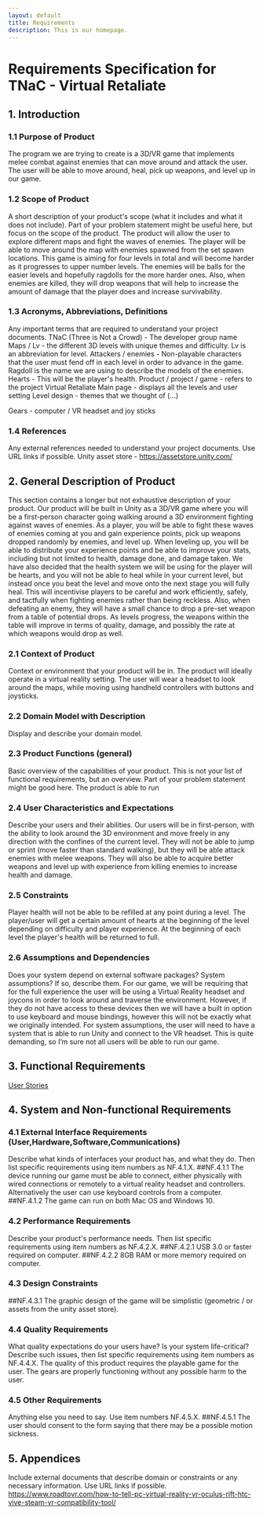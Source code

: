 ```yaml
---
layout: default
title: Requirements
description: This is our homepage.
---
```


# Requirements Specification for TNaC - Virtual Retaliate
## 1. Introduction
### 1.1 Purpose of Product
The program we are trying to create is a 3D/VR game that implements melee combat against enemies that can move around and attack the user. The user will be able to move around, heal, pick up weapons, and level up in our game.

### 1.2 Scope of Product
A short description of your product's scope (what it includes and what it does not include). Part of your problem statement might be useful here, but focus on the scope of the product.
The product will allow the user to explore different maps and fight the waves of enemies. The player will be able to move around the map with enemies spawned from the set spawn locations. This game is aiming for four levels in total and will become harder as it progresses to upper number levels. The enemies will be balls for the easier levels and hopefully ragdolls for the more harder ones. Also, when enemies are killed, they will drop weapons that will help to increase the amount of damage that the player does and increase survivability.
 
### 1.3 Acronyms, Abbreviations, Definitions
Any important terms that are required to understand your project documents.
TNaC (Three is Not a Crowd) - The developer group name
Maps / Lv - the different 3D levels with unique themes and difficulty. Lv is an abbreviation for level.
Attackers / enemies - Non-playable characters that the user must fend off in each level in order to advance in the game. Ragdoll is the name we are using to describe the models of the enemies.
Hearts - This will be the player's health. 
Product / project / game - refers to the project Virtual Retaliate
Main page - displays all the levels and user setting 
Level design - themes that we thought of (...)

Gears - computer / VR headset and joy sticks
### 1.4 References
Any external references needed to understand your project documents. Use URL links if possible.
Unity asset store - https://assetstore.unity.com/

## 2. General Description of Product
This section contains a longer but not exhaustive description of your product.
Our product will be built in Unity as a 3D/VR game where you will be a first-person character going walking around a 3D environment fighting against waves of enemies. As a player, you will be able to fight these waves of enemies coming at you and gain experience points, pick up weapons dropped randomly by enemies, and level up. When leveling up, you will be able to distribute your experience points and be able to improve your stats, including but not limited to health, damage done, and damage taken. We have also decided that the health system we will be using for the player will be hearts, and you will not be able to heal while in your current level, but instead once you beat the level and move onto the next stage you will fully heal. This will incentivise players to be careful and work efficiently, safely, and tactfully when fighting enemies rather than being reckless. Also, when defeating an enemy, they will have a small chance to drop a pre-set weapon from a table of potential drops. As levels progress, the weapons within the table will improve in terms of quality, damage, and possibly the rate at which weapons would drop as well.

### 2.1 Context of Product
Context or environment that your product will be in.
The product will ideally operate in a virtual reality setting. The user will wear a headset to look around the maps, while moving using handheld controllers with buttons and joysticks. 

### 2.2 Domain Model with Description
Display and describe your domain model.
 
### 2.3 Product Functions (general)
Basic overview of the capabilities of your product. This is not your list of functional requirements, but an overview. Part of your problem statement might be good here.
The product is able to run
 
### 2.4 User Characteristics and Expectations
Describe your users and their abilities.
Our users will be in first-person, with the ability to look around the 3D environment and move freely in any direction with the confines of the current level. They will not be able to jump or sprint (move faster than standard walking), but they will be able attack enemies with melee weapons. They will also be able to acquire better weapons and level up with experience from killing enemies to increase health and damage.

### 2.5 Constraints
Player health will not be able to be refilled at any point during a level. The player/user will get a certain amount of hearts at the beginning of the level depending on difficulty and player experience. At the beginning of each level the player's health will be returned to full.

### 2.6 Assumptions and Dependencies
Does your system depend on external software packages? System assumptions? If so, describe them.
For our game, we will be requiring that for the full experience the user will be using a Virtual Reality headset and joycons in order to look around and traverse the environment. However, if they do not have access to these devices then we will have a built in option to use keyboard and mouse bindings, however this will not be exactly what we originally intended. For system assumptions, the user will need to have a system that is able to run Unity and connect to the VR headset. This is quite demanding, so I’m sure not all users will be able to run our game.

## 3. Functional Requirements
[User Stories](https://jsy4.github.io/TNaC/userstories)
## 4. System and Non-functional Requirements
### 4.1 External Interface Requirements (User,Hardware,Software,Communications)
Describe what kinds of interfaces your product has, and what they do. Then list specific requirements using item numbers as NF.4.1.X.
##NF.4.1.1 The device running our game must be able to connect, either physically with wired connections or remotely to a virtual reality headset and controllers. Alternatively the user can use keyboard controls from a computer.
##NF.4.1.2 The game can run on both Mac OS and Windows 10.
### 4.2 Performance Requirements
Describe your product's performance needs. Then list specific requirements using item numbers as NF.4.2.X.
##NF.4.2.1 USB 3.0 or faster required on computer.
##NF.4.2.2 8GB RAM or more memory required on computer.
### 4.3 Design Constraints
##NF.4.3.1 The graphic design of the game will be simplistic (geometric / or assets from the unity asset store).
 
### 4.4 Quality Requirements
What quality expectations do your users have? Is your system life-critical? Describe such issues, then list specific requirements using item numbers as NF.4.4.X.
The quality of this product requires the playable game for the user. The gears are properly functioning without any possible harm to the user.
### 4.5 Other Requirements
Anything else you need to say. Use item numbers NF.4.5.X.
##NF.4.5.1 The user should consent to the form saying that there may be a possible motion sickness.
 
## 5. Appendices
Include external documents that describe domain or constraints or any necessary information. Use URL links if possible.
https://www.roadtovr.com/how-to-tell-pc-virtual-reality-vr-oculus-rift-htc-vive-steam-vr-compatibility-tool/

